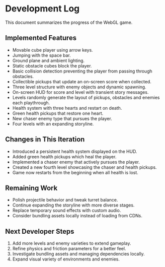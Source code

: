 # Development Log

This document summarizes the progress of the WebGL game.

## Implemented Features
- Movable cube player using arrow keys.
- Jumping with the space bar.
- Ground plane and ambient lighting.
- Static obstacle cubes block the player.
- Basic collision detection preventing the player from passing through obstacles.
- Collectible pickups that update an on-screen score when collected.
- Three level structure with enemy objects and dynamic spawning.
- On-screen HUD for score and level with transient story messages.
- Levels randomly generate the layout of pickups, obstacles and enemies each playthrough.
- Health system with three hearts and restart on death.
- Green health pickups that restore one heart.
- New chaser enemy type that pursues the player.
- Four levels with an expanding storyline.

## Changes in This Iteration
- Introduced a persistent health system displayed on the HUD.
- Added green health pickups which heal the player.
- Implemented a chaser enemy that actively pursues the player.
- Created a new fourth level showcasing the chaser and health pickups.
- Game now restarts from the beginning when all health is lost.

## Remaining Work
- Polish projectile behavior and tweak turret balance.
- Continue expanding the storyline with more diverse stages.
- Replace temporary sound effects with custom audio.
- Consider bundling assets locally instead of loading from CDNs.

## Next Developer Steps
1. Add more levels and enemy varieties to extend gameplay.
2. Refine physics and friction parameters for a better feel.
3. Investigate bundling assets and managing dependencies locally.
4. Expand visual variety of environments and enemies.

